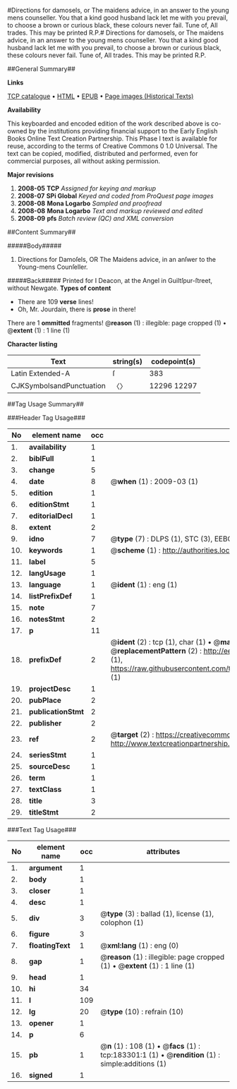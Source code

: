 #Directions for damosels, or The maidens advice, in an answer to the young mens counseller. You that a kind good husband lack let me with you prevail, to choose a brown or curious black, these colours never fail. Tune of, All trades. This may be printed R.P.#
Directions for damosels, or The maidens advice, in an answer to the young mens counseller. You that a kind good husband lack let me with you prevail, to choose a brown or curious black, these colours never fail. Tune of, All trades. This may be printed R.P.

##General Summary##

**Links**

[TCP catalogue](http://www.ota.ox.ac.uk/tcp/)  • 
[HTML](http://tei.it.ox.ac.uk/tcp/Texts-HTML/free/B02/B02698.html)  • 
[EPUB](http://tei.it.ox.ac.uk/tcp/Texts-EPUB/free/B02/B02698.epub) • 
[Page images (Historical Texts)](https://data.historicaltexts.jisc.ac.uk/view?pubId=eebo-99887095e&pageId=eebo-99887095e-183301-1)

**Availability**

This keyboarded and encoded edition of the
	       work described above is co-owned by the institutions
	       providing financial support to the Early English Books
	       Online Text Creation Partnership. This Phase I text is
	       available for reuse, according to the terms of Creative
	       Commons 0 1.0 Universal. The text can be copied,
	       modified, distributed and performed, even for
	       commercial purposes, all without asking permission.

**Major revisions**

1. __2008-05__ __TCP__ *Assigned for keying and markup*
1. __2008-07__ __SPi Global__ *Keyed and coded from ProQuest page images*
1. __2008-08__ __Mona Logarbo__ *Sampled and proofread*
1. __2008-08__ __Mona Logarbo__ *Text and markup reviewed and edited*
1. __2008-09__ __pfs__ *Batch review (QC) and XML conversion*

##Content Summary##

#####Body#####

1. Directions for Damoſels, OR The Maidens advice, in an anſwer to the Young-mens Counſeller.

#####Back#####
Printed for I Deacon, at the Angel in Guiltſpur-ſtreet, without Newgate.
**Types of content**

  * There are 109 **verse** lines!
  * Oh, Mr. Jourdain, there is **prose** in there!

There are 1 **ommitted** fragments! 
 @__reason__ (1) : illegible: page cropped (1)  •  @__extent__ (1) : 1 line (1)

**Character listing**


|Text|string(s)|codepoint(s)|
|---|---|---|
|Latin Extended-A|ſ|383|
|CJKSymbolsandPunctuation|〈〉|12296 12297|

##Tag Usage Summary##

###Header Tag Usage###

|No|element name|occ|attributes|
|---|---|---|---|
|1.|__availability__|1||
|2.|__biblFull__|1||
|3.|__change__|5||
|4.|__date__|8| @__when__ (1) : 2009-03 (1)|
|5.|__edition__|1||
|6.|__editionStmt__|1||
|7.|__editorialDecl__|1||
|8.|__extent__|2||
|9.|__idno__|7| @__type__ (7) : DLPS (1), STC (3), EEBO-CITATION (1), PROQUEST (1), VID (1)|
|10.|__keywords__|1| @__scheme__ (1) : http://authorities.loc.gov/ (1)|
|11.|__label__|5||
|12.|__langUsage__|1||
|13.|__language__|1| @__ident__ (1) : eng (1)|
|14.|__listPrefixDef__|1||
|15.|__note__|7||
|16.|__notesStmt__|2||
|17.|__p__|11||
|18.|__prefixDef__|2| @__ident__ (2) : tcp (1), char (1)  •  @__matchPattern__ (2) : ([0-9\-]+):([0-9IVX]+) (1), (.+) (1)  •  @__replacementPattern__ (2) : http://eebo.chadwyck.com/downloadtiff?vid=$1&page=$2 (1), https://raw.githubusercontent.com/textcreationpartnership/Texts/master/tcpchars.xml#$1 (1)|
|19.|__projectDesc__|1||
|20.|__pubPlace__|2||
|21.|__publicationStmt__|2||
|22.|__publisher__|2||
|23.|__ref__|2| @__target__ (2) : https://creativecommons.org/publicdomain/zero/1.0/ (1), http://www.textcreationpartnership.org/docs/. (1)|
|24.|__seriesStmt__|1||
|25.|__sourceDesc__|1||
|26.|__term__|1||
|27.|__textClass__|1||
|28.|__title__|3||
|29.|__titleStmt__|2||


###Text Tag Usage###

|No|element name|occ|attributes|
|---|---|---|---|
|1.|__argument__|1||
|2.|__body__|1||
|3.|__closer__|1||
|4.|__desc__|1||
|5.|__div__|3| @__type__ (3) : ballad (1), license (1), colophon (1)|
|6.|__figure__|3||
|7.|__floatingText__|1| @__xml:lang__ (1) : eng (0)|
|8.|__gap__|1| @__reason__ (1) : illegible: page cropped (1)  •  @__extent__ (1) : 1 line (1)|
|9.|__head__|1||
|10.|__hi__|34||
|11.|__l__|109||
|12.|__lg__|20| @__type__ (10) : refrain (10)|
|13.|__opener__|1||
|14.|__p__|6||
|15.|__pb__|1| @__n__ (1) : 108 (1)  •  @__facs__ (1) : tcp:183301:1 (1)  •  @__rendition__ (1) : simple:additions (1)|
|16.|__signed__|1||
